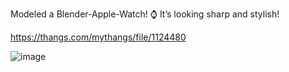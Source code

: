 Modeled a Blender-Apple-Watch! ⌚️ It’s looking sharp and stylish!

https://thangs.com/mythangs/file/1124480

![image](https://github.com/user-attachments/assets/97cec427-b328-4215-b4c8-542b0c601e03)
